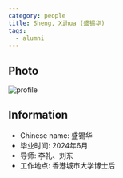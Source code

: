 ```yaml
---
category: people
title: Sheng, Xihua (盛锡华)
tags:
  - alumni
---
```


## Photo

![profile](https://user-images.githubusercontent.com/116997215/198896722-0615928f-fa25-4c9e-8fbf-6ed901ec8b67.jpg)

## Information

- Chinese name: 盛锡华
- 毕业时间: 2024年6月
- 导师: 李礼、刘东
- 工作地点: 香港城市大学博士后